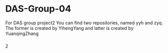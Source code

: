 # DAS-Group-04
For DAS group project2
You can find two repositories, named yyh and zyq.
The former is created by YihengYang and latter is created by YuanqingZhang



#####
2
